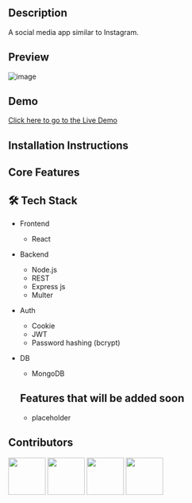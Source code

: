 <h2>Description</h2>
A social media app similar to Instagram.

<h2>Preview</h2>

![image](https://user-images.githubusercontent.com/13123028/188987065-48aca390-9c5b-4ef6-b799-1cb7323d52bc.png)

<h2>Demo</h2>

<a href="https://still-eyrie-08657.herokuapp.com/">Click here to go to the Live Demo</a><br/>

## Installation Instructions


<h2>Core Features</h2>

 ## 🛠️ Tech Stack

- Frontend

  - React


- Backend

  - Node.js
  - REST
  - Express js
  - Multer

- Auth

  - Cookie
  - JWT
  - Password hashing (bcrypt)

- DB

  - MongoDB

  <h2>Features that will be added soon</h2>  
   <ul class="bullet--1">
    <li><p>placeholder</p></li>

   </ul>

## Contributors

[<img src="https://avatars.githubusercontent.com/u/100727488?s=400&u=67de04417074e264828299fabf74d3dd4fe71584&v=4" width="75" height="75">](https://github.com/VN135766)
[<img src="https://avatars.githubusercontent.com/u/5594847?v=4" width="75" height="75">](https://github.com/rstanbaugh)
[<img src="https://avatars.githubusercontent.com/u/13123028?v=4" width="75" height="75">](https://github.com/ProgrammingAStorm)
[<img src="https://avatars.githubusercontent.com/u/98855681?v=4" width="75" height="75">](https://github.com/AidanHauter)
